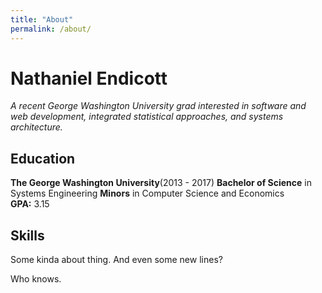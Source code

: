 ```yaml
---
title: "About"
permalink: /about/
---
```


# Nathaniel Endicott
*A recent George Washington University grad interested in software and web*
*development, integrated statistical approaches, and systems architecture.*

## Education
**The George Washington University**(2013 - 2017)
**Bachelor of Science** in Systems Engineering
**Minors** in Computer Science and Economics                                                  
**GPA:** 3.15

## Skills
Some kinda about thing.
And even some new lines?

Who knows.
